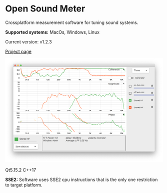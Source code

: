 # Open Sound Meter
Crossplatform measurement software for tuning sound systems.

**Supported systems:** MacOs, Windows, Linux

Current version: v1.2.3

[Project page](https://opensoundmeter.com/)

![](/docs/images/screens/v0.1.1.screen.png)

Qt5.15.2 C++17

**SSE2:** Software uses SSE2 cpu instructions that is the only one restriction to target platform.

